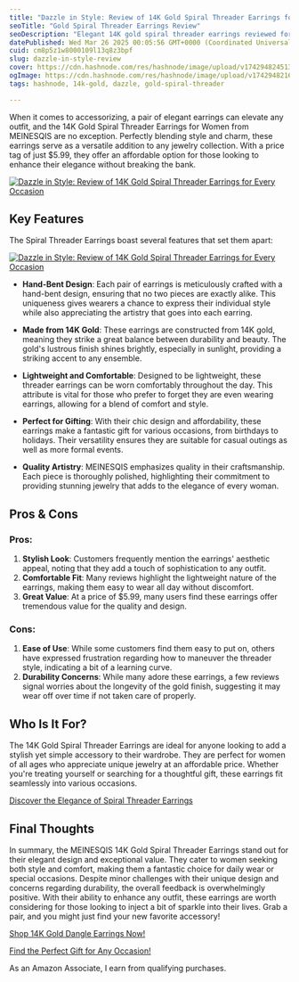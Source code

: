 ```yaml
---
title: "Dazzle in Style: Review of 14K Gold Spiral Threader Earrings for Every Occasion"
seoTitle: "Gold Spiral Threader Earrings Review"
seoDescription: "Elegant 14K gold spiral threader earrings reviewed for style, comfort, and affordability. Perfect for gifting and enhancing any occasion"
datePublished: Wed Mar 26 2025 00:05:56 GMT+0000 (Coordinated Universal Time)
cuid: cm8p5z1w8000109l13q8z3bpf
slug: dazzle-in-style-review
cover: https://cdn.hashnode.com/res/hashnode/image/upload/v1742948245133/4942ceeb-d550-4951-b91c-aa04f07e4af2.png
ogImage: https://cdn.hashnode.com/res/hashnode/image/upload/v1742948216971/949e0a09-262f-4e6d-a835-a1a3b7c5343b.png
tags: hashnode, 14k-gold, dazzle, gold-spiral-threader

---
```


<p>When it comes to accessorizing, a pair of elegant earrings can elevate any outfit, and the 14K Gold Spiral Threader Earrings for Women from MEINESQIS are no exception. Perfectly blending style and charm, these earrings serve as a versatile addition to any jewelry collection. With a price tag of just $5.99, they offer an affordable option for those looking to enhance their elegance without breaking the bank.</p>
<a href='https://www.amazon.com/dp/B0BFX6JTS6?tag=myreviews0fcb-20' target='_blank' rel='nofollow'>
<img src='https://m.media-amazon.com/images/I/71Ynsh543UL._SL1500_.jpg' alt='Dazzle in Style: Review of 14K Gold Spiral Threader Earrings for Every Occasion' style='display: block; margin: auto; max-width: 100%; height: auto;'>
</a>
<h2>Key Features</h2>
<p>The Spiral Threader Earrings boast several features that set them apart:</p>
<a href='https://www.amazon.com/dp/B0BFX6JTS6?tag=myreviews0fcb-20' target='_blank' rel='nofollow'>
<img src='https://m.media-amazon.com/images/I/81duYxlw9aL._SL1500_.jpg' alt='Dazzle in Style: Review of 14K Gold Spiral Threader Earrings for Every Occasion' style='display: block; margin: auto; max-width: 100%; height: auto;'>
</a>
<ul>
<li>
<p><strong>Hand-Bent Design</strong>: Each pair of earrings is meticulously crafted with a hand-bent design, ensuring that no two pieces are exactly alike. This uniqueness gives wearers a chance to express their individual style while also appreciating the artistry that goes into each earring.</p>
</li>
<li>
<p><strong>Made from 14K Gold</strong>: These earrings are constructed from 14K gold, meaning they strike a great balance between durability and beauty. The gold's lustrous finish shines brightly, especially in sunlight, providing a striking accent to any ensemble.</p>
</li>
<li>
<p><strong>Lightweight and Comfortable</strong>: Designed to be lightweight, these threader earrings can be worn comfortably throughout the day. This attribute is vital for those who prefer to forget they are even wearing earrings, allowing for a blend of comfort and style.</p>
</li>
<li>
<p><strong>Perfect for Gifting</strong>: With their chic design and affordability, these earrings make a fantastic gift for various occasions, from birthdays to holidays. Their versatility ensures they are suitable for casual outings as well as more formal events.</p>
</li>
<li>
<p><strong>Quality Artistry</strong>: MEINESQIS emphasizes quality in their craftsmanship. Each piece is thoroughly polished, highlighting their commitment to providing stunning jewelry that adds to the elegance of every woman.</p>
</li>
</ul>
<h2>Pros &amp; Cons</h2>
<h3>Pros:</h3>
<ol>
<li><strong>Stylish Look</strong>: Customers frequently mention the earrings' aesthetic appeal, noting that they add a touch of sophistication to any outfit.</li>
<li><strong>Comfortable Fit</strong>: Many reviews highlight the lightweight nature of the earrings, making them easy to wear all day without discomfort.</li>
<li><strong>Great Value</strong>: At a price of $5.99, many users find these earrings offer tremendous value for the quality and design.</li>
</ol>
<h3>Cons:</h3>
<ol>
<li><strong>Ease of Use</strong>: While some customers find them easy to put on, others have expressed frustration regarding how to maneuver the threader style, indicating a bit of a learning curve.</li>
<li><strong>Durability Concerns</strong>: While many adore these earrings, a few reviews signal worries about the longevity of the gold finish, suggesting it may wear off over time if not taken care of properly.</li>
</ol>
<h2>Who Is It For?</h2>
<p>The 14K Gold Spiral Threader Earrings are ideal for anyone looking to add a stylish yet simple accessory to their wardrobe. They are perfect for women of all ages who appreciate unique jewelry at an affordable price. Whether you're treating yourself or searching for a thoughtful gift, these earrings fit seamlessly into various occasions.</p>
<p><a href='https://www.amazon.com/dp/B0BFX6JTS6?tag=myreviews0fcb-20' target='_blank' rel='nofollow'>Discover the Elegance of Spiral Threader Earrings</a></p>
<h2>Final Thoughts</h2>
<p>In summary, the MEINESQIS 14K Gold Spiral Threader Earrings stand out for their elegant design and exceptional value. They cater to women seeking both style and comfort, making them a fantastic choice for daily wear or special occasions. Despite minor challenges with their unique design and concerns regarding durability, the overall feedback is overwhelmingly positive. With their ability to enhance any outfit, these earrings are worth considering for those looking to inject a bit of sparkle into their lives. Grab a pair, and you might just find your new favorite accessory!</p>
<p><a href='https://www.amazon.com/dp/B0BFX6JTS6?tag=myreviews0fcb-20' target='_blank' rel='nofollow'>Shop 14K Gold Dangle Earrings Now!</a></p>
<p><a href='https://www.amazon.com/dp/B0BFX6JTS6?tag=myreviews0fcb-20' target='_blank' rel='nofollow'>Find the Perfect Gift for Any Occasion!</a></p>
<p>As an Amazon Associate, I earn from qualifying purchases.</p>